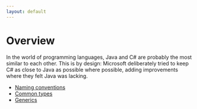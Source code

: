 ```yaml
---
layout: default
---
```

# Overview

In the world of programming languages, Java and C# are probably
the most similar to each other. This is by design: Microsoft
deliberately tried to keep C# as close to Java
as possible where possible, adding improvements where they felt Java was lacking.

* [Naming conventions](naming-conventions.md)
* [Common types](common-types.md)
* [Generics](generics.md)
